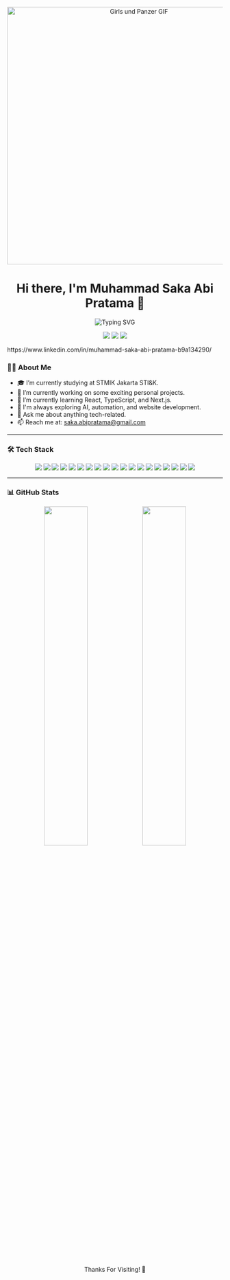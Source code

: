 
<!--
**Saka0709/Saka0709** is a ✨ _special_ ✨ repository because its `README.md` (this file) appears on your GitHub profile.

Here are some ideas to get you started:

- 🔭 I’m currently working on ...
- 🌱 I’m currently learning ...
- 👯 I’m looking to collaborate on ...
- 🤔 I’m looking for help with ...
- 💬 Ask me about ...
- 📫 How to reach me: ...
- 😄 Pronouns: ...
- ⚡ Fun fact: ...
-->

<p align="center">
  <img src="https://media1.giphy.com/media/v1.Y2lkPTc5MGI3NjExemt4OG9uN2Flc29lcXkya25rb3hzamZ6bDMwZ293d3NubTE5eTU3ciZlcD12MV9pbnRlcm5hbF9naWZfYnlfaWQmY3Q9Zw/123xOhqpkS3N0Q/giphy.gif" alt="Girls und Panzer GIF" width="600"/>
</p>

<!-- Profil Header -->
<h1 align="center">Hi there, I'm Muhammad Saka Abi Pratama 👋</h1>
<p align="center">
  <img src="https://readme-typing-svg.herokuapp.com?size=24&duration=4000&color=00BFFF&center=true&vCenter=true&width=500&lines=Welcome+to+my+GitHub!;I'm+a+Full+Stack+Developer+%F0%9F%92%BB;I'm+too+lazy+to+code+%F0%9F%A4%97" alt="Typing SVG" />
</p>

<!-- Socials -->
<p align="center">
  <a href="https://www.linkedin.com/in/muhammad-saka-abi-pratama"><img src="https://img.shields.io/badge/-LinkedIn-0A66C2?style=for-the-badge&logo=linkedin&logoColor=white"></a>
  <a href="https://www.youtube.com/@Franzzz_"><img src="https://img.shields.io/badge/-YouTube-FF0000?style=for-the-badge&logo=youtube&logoColor=white"></a>
  <a href="https://www.instagram.com/Mhdsakaap0709"><img src="https://img.shields.io/badge/-Instagram-E4405F?style=for-the-badge&logo=instagram&logoColor=white"></a>
</p>

<!-- About Section -->https://www.linkedin.com/in/muhammad-saka-abi-pratama-b9a134290/
### 👨‍💻 About Me

- 🎓 I’m currently studying at STMIK Jakarta STI&K.
- 🔭 I’m currently working on some exciting personal projects.
- 🌱 I’m currently learning React, TypeScript, and Next.js.
- 🧠 I'm always exploring AI, automation, and website development.
- 💬 Ask me about anything tech-related.
- 📫 Reach me at: saka.abipratama@gmail.com

---

<!-- Tech Stack -->
### 🛠️ Tech Stack

<p align="center">
  <img src="https://img.shields.io/badge/-HTML5-E34F26?style=for-the-badge&logo=html5&logoColor=white"/>
  <img src="https://img.shields.io/badge/-CSS3-1572B6?style=for-the-badge&logo=css3&logoColor=white"/>
  <img src="https://img.shields.io/badge/-JavaScript-F7DF1E?style=for-the-badge&logo=javascript&logoColor=black"/>
  <img src="https://img.shields.io/badge/-Java-007396?style=for-the-badge&logo=java&logoColor=white"/>
  <img src="https://img.shields.io/badge/-Python-3776AB?style=for-the-badge&logo=python&logoColor=white"/>
  <img src="https://img.shields.io/badge/-Node.js-339933?style=for-the-badge&logo=node.js&logoColor=white"/>
  <img src="https://img.shields.io/badge/-React.js-20232A?style=for-the-badge&logo=react&logoColor=61DAFB"/>
  <img src="https://img.shields.io/badge/-Next.js-F7F7F7?style=for-the-badge&logo=next.js&logoColor=000000"/>
  <img src="https://img.shields.io/badge/-PHP-777BB4?style=for-the-badge&logo=php&logoColor=white"/>
  <img src="https://img.shields.io/badge/-Tailwind%20CSS-38B2AC?style=for-the-badge&logo=tailwind-css&logoColor=white"/>
  <img src="https://img.shields.io/badge/-Bootstrap-7952B3?style=for-the-badge&logo=bootstrap&logoColor=white"/>
  <img src="https://img.shields.io/badge/-MySQL-4479A1?style=for-the-badge&logo=mysql&logoColor=white"/>
  <img src="https://img.shields.io/badge/-XAMPP-FB7A24?style=for-the-badge&logo=xampp&logoColor=white"/>
  <img src="https://img.shields.io/badge/-Laravel-FF2D20?style=for-the-badge&logo=laravel&logoColor=white"/>
  <img src="https://img.shields.io/badge/-Flutter-02569B?style=for-the-badge&logo=flutter&logoColor=white"/>
  <img src="https://img.shields.io/badge/-C++-00599C?style=for-the-badge&logo=c%2b%2b&logoColor=white"/>
  <img src="https://img.shields.io/badge/-Visual%20Basic%206.0-6A4B86?style=for-the-badge&logo=visual-basic&logoColor=white"/>
<img src="https://img.shields.io/badge/-Delphi-C3002F?style=for-the-badge&logoColor=white"/>
<img src="https://img.shields.io/badge/-FoxPro-FF9900?style=for-the-badge&logoColor=white"/>
</p>



---

<!-- GitHub Stats -->
### 📊 GitHub Stats

<p align="center">
  <img src="https://github-readme-stats.vercel.app/api?username=Saka0709&show_icons=true&theme=tokyonight" width="45%">
  <img src="https://github-readme-stats.vercel.app/api/top-langs/?username=Saka0709&layout=compact&theme=tokyonight" width="45%">
</p>

<!-- Footer -->
<p align="center">Thanks For Visiting! 🚀</p>

